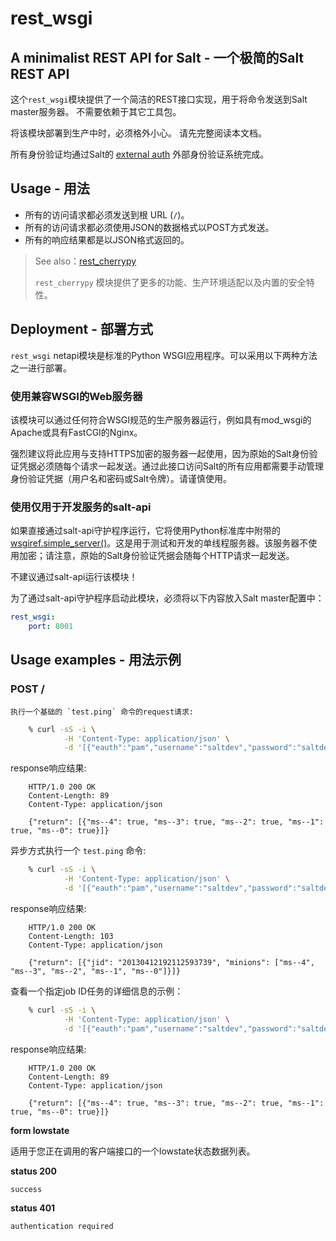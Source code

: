 # rest_wsgi

## A minimalist REST API for Salt - 一个极简的Salt REST API

这个`rest_wsgi`模块提供了一个简洁的REST接口实现，用于将命令发送到Salt master服务器。 不需要依赖于其它工具包。

将该模块部署到生产中时，必须格外小心。 请先完整阅读本文档。

所有身份验证均通过Salt的 [external auth](https://github.com/watermelonbig/SaltStack-Chinese-ManualBook/blob/master/chapter04/04-6-1.Publish-acl-external-auth-peer-communication.md#EXTERNAL-AUTHENTICATION-SYSTEM) 外部身份验证系统完成。

## Usage - 用法
 - 所有的访问请求都必须发送到根 URL (`/`)。
 - 所有的访问请求都必须使用JSON的数据格式以POST方式发送。
 - 所有的响应结果都是以JSON格式返回的。

> See also：[rest_cherrypy](https://github.com/watermelonbig/SaltStack-Chinese-ManualBook/blob/master/chapter19/19-05.netapi-modules-rest-cherrypy.md/)
>
> `rest_cherrypy` 模块提供了更多的功能、生产环境适配以及内置的安全特性。

## Deployment - 部署方式

`rest_wsgi` netapi模块是标准的Python WSGI应用程序。可以采用以下两种方法之一进行部署。

### 使用兼容WSGI的Web服务器

该模块可以通过任何符合WSGI规范的生产服务器运行，例如具有mod_wsgi的Apache或具有FastCGI的Nginx。

强烈建议将此应用与支持HTTPS加密的服务器一起使用，因为原始的Salt身份验证凭据必须随每个请求一起发送。通过此接口访问Salt的所有应用都需要手动管理身份验证凭据（用户名和密码或Salt令牌）。请谨慎使用。

### 使用仅用于开发服务的salt-api

如果直接通过salt-api守护程序运行，它将使用Python标准库中附带的[wsgiref.simple_server()](http://docs.python.org/2/library/wsgiref.html#module-wsgiref.simple_server)。这是用于测试和开发的单线程服务器。该服务器不使用加密；请注意，原始的Salt身份验证凭据会随每个HTTP请求一起发送。

不建议通过salt-api运行该模块！

为了通过salt-api守护程序启动此模块，必须将以下内容放入Salt master配置中：
```yaml
rest_wsgi:
    port: 8001
```

## Usage examples - 用法示例

### POST /

    执行一个基础的 `test.ping` 命令的request请求:
```bash
    % curl -sS -i \
            -H 'Content-Type: application/json' \
            -d '[{"eauth":"pam","username":"saltdev","password":"saltdev","client":"local","tgt":"*","fun":"test.ping"}]' localhost:8001
```
response响应结果:
```
    HTTP/1.0 200 OK
    Content-Length: 89
    Content-Type: application/json

    {"return": [{"ms--4": true, "ms--3": true, "ms--2": true, "ms--1": true, "ms--0": true}]}
```

异步方式执行一个 `test.ping` 命令:
```bash
    % curl -sS -i \
            -H 'Content-Type: application/json' \
            -d '[{"eauth":"pam","username":"saltdev","password":"saltdev","client":"local_async","tgt":"*","fun":"test.ping"}]' localhost:8001
```
response响应结果:
```
    HTTP/1.0 200 OK
    Content-Length: 103
    Content-Type: application/json

    {"return": [{"jid": "20130412192112593739", "minions": ["ms--4", "ms--3", "ms--2", "ms--1", "ms--0"]}]}
```

查看一个指定job ID任务的详细信息的示例：
```bash
    % curl -sS -i \
            -H 'Content-Type: application/json' \
            -d '[{"eauth":"pam","username":"saltdev","password":"saltdev","client":"runner","fun":"jobs.lookup_jid","jid":"20130412192112593739"}]' localhost:8001
```
response响应结果:
```
    HTTP/1.0 200 OK
    Content-Length: 89
    Content-Type: application/json

    {"return": [{"ms--4": true, "ms--3": true, "ms--2": true, "ms--1": true, "ms--0": true}]}
```

**form lowstate**

适用于您正在调用的客户端接口的一个lowstate状态数据列表。

**status 200**

    success

**status 401**

    authentication required
